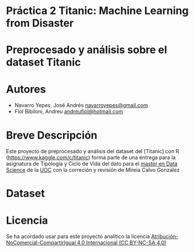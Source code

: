 # Práctica 2 Titanic: Machine Learning from Disaster 
# Preprocesado y análisis sobre el dataset Titanic
# Autores 
* Navarro Yepes, José Andrés navarroyepes@gmail.com
* Fiol Bibiloni, Andreu      andreufiol@hotmail.com
# Breve Descripción
Este proyecto de preprocesado y análisis del dataset del [Titanic] con R (https://www.kaggle.com/c/titanic) forma parte de una entrega para la asignatura de Tipología y Ciclo de Vida del dato para el [master en Data Science](https://estudios.uoc.edu/es/masters-universitarios/data-science/presentacion=) de la [UOC](https://www.uoc.edu/portal/es/index.html) con la correción y revisión de Mireia Calvo Gonzalez
# Dataset

# Licencia
Se ha acordado usar para este proyecto analítico la licencia [Atribución-NoComercial-CompartirIgual 4.0 Internacional (CC BY-NC-SA 4.0)](https://creativecommons.org/licenses/by-nc-sa/4.0/deed.es)
